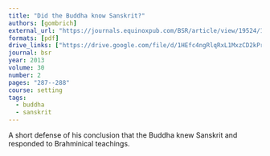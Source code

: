 ```yaml
---
title: "Did the Buddha know Sanskrit?"
authors: [gombrich]
external_url: "https://journals.equinoxpub.com/BSR/article/view/19524/15601"
formats: [pdf]
drive_links: ["https://drive.google.com/file/d/1HEfc4ngRlqRxL1MxzCD2kPrNFU3rEqPw/view?usp=drivesdk"]
journal: bsr
year: 2013
volume: 30
number: 2
pages: "287--288"
course: setting
tags:
  - buddha
  - sanskrit
---
```


A short defense of his conclusion that the Buddha knew Sanskrit and responded to Brahminical teachings.
